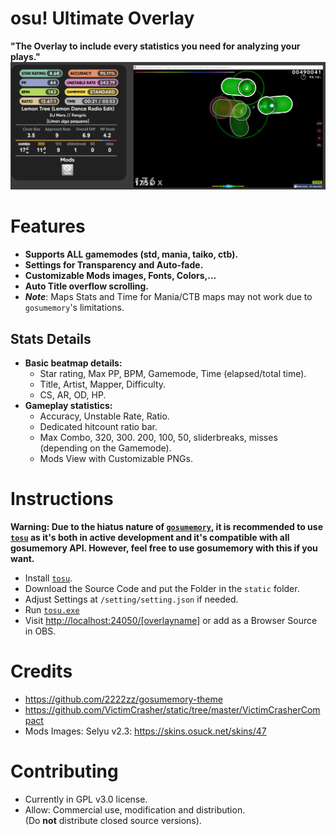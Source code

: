 

# osu! Ultimate Overlay

**"The Overlay to include every statistics you need for analyzing your plays."**
![Overlay in Action](https://github.com/ad1107/osu-ultimate-overlay/blob/main/readme/demo.png?raw=true)
# Features

- **Supports ALL gamemodes (std, mania, taiko, ctb).**
- **Settings for Transparency and Auto-fade.**
- **Customizable Mods images, Fonts, Colors,...**
- **Auto Title overflow scrolling.**
- ***Note***: Maps Stats and Time for Mania/CTB maps may not work due to `gosumemory`'s limitations.
## Stats Details
- **Basic beatmap details:**
	- Star rating, Max PP, BPM, Gamemode, Time (elapsed/total time).
	- Title, Artist, Mapper, Difficulty.
	- CS, AR, OD, HP.
- **Gameplay statistics:**
	- Accuracy, Unstable Rate, Ratio.
	- Dedicated hitcount ratio bar.
	- Max Combo, 320, 300. 200, 100, 50, sliderbreaks, misses
	(depending on the Gamemode).
	- Mods View with Customizable PNGs.

# Instructions

**Warning: Due to the hiatus nature of [`gosumemory`](https://github.com/l3lackShark/gosumemory), it is recommended to use [`tosu`](https://github.com/tosuapp/tosu) as it's both in active development and it's compatible with all gosumemory API. However, feel free to use gosumemory with this if you want.**

- Install [`tosu`](https://github.com/tosuapp/tosu).
- Download the Source Code and put the Folder in the `static` folder.
- Adjust Settings at `/setting/setting.json` if needed.
- Run [`tosu.exe`]()
- Visit [http://localhost:24050/[overlayname]](http://localhost:24050/) or add as a Browser Source in OBS.

# Credits
- https://github.com/2222zz/gosumemory-theme
- https://github.com/VictimCrasher/static/tree/master/VictimCrasherCompact
- Mods Images: Selyu v2.3: https://skins.osuck.net/skins/47

# Contributing
- Currently in GPL v3.0 license.
- Allow: Commercial use, modification and distribution.\
(Do **not** distribute closed source versions).
